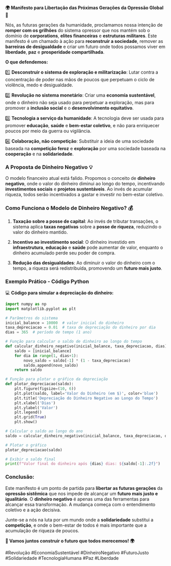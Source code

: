 **🌍 Manifesto para Libertação das Próximas Gerações da Opressão Global 🚀**

Nós, as futuras gerações da humanidade, proclamamos nossa intenção de **romper com os grilhões** do sistema opressor que nos mantém sob o domínio de **corporations**, **elites financeiras** e **estruturas militares**. Este manifesto é um chamado à ação para **reconstruir a sociedade**, remover as **barreiras de desigualdade** e criar um futuro onde todos possamos viver em **liberdade**, **paz** e **prosperidade compartilhada**.

**O que defendemos:**

1️⃣ **Desconstruir o sistema de exploração e militarização**: Lutar contra a concentração de poder nas mãos de poucos que perpetuam o ciclo de violência, medo e desigualdade.

2️⃣ **Revolução no sistema monetário**: Criar uma **economia sustentável**, onde o dinheiro não seja usado para perpetuar a exploração, mas para promover a **inclusão social** e o **desenvolvimento equitativo**.

3️⃣ **Tecnologia a serviço da humanidade**: A tecnologia deve ser usada para promover **educação**, **saúde** e **bem-estar coletivo**, e não para enriquecer poucos por meio da guerra ou vigilância.

4️⃣ **Colaboração, não competição**: Substituir a ideia de uma sociedade baseada na **competição feroz** e **exploração** por uma sociedade baseada na **cooperação** e na **solidariedade**.

### **A Proposta de Dinheiro Negativo 💡**

O modelo financeiro atual está falido. Propomos o conceito de **dinheiro negativo**, onde o valor do dinheiro diminui ao longo do tempo, incentivando **investimentos sociais** e **projetos sustentáveis**. Ao invés de acumular riqueza, todos serão incentivados a gastar e investir no bem-estar coletivo.

### **Como Funciona o Modelo de Dinheiro Negativo? 💰**

1. **Taxação sobre a posse de capital**: Ao invés de tributar transações, o sistema aplica **taxas negativas** sobre a **posse de riqueza**, reduzindo o valor do dinheiro mantido.
   
2. **Incentivo ao investimento social**: O dinheiro investido em **infraestrutura**, **educação** e **saúde** pode aumentar de valor, enquanto o dinheiro acumulado perde seu poder de compra.

3. **Redução das desigualdades**: Ao diminuir o valor do dinheiro com o tempo, a riqueza será redistribuída, promovendo um **futuro mais justo**.

### **Exemplo Prático - Código Python**

💻 **Código para simular a depreciação do dinheiro:**

```python
import numpy as np
import matplotlib.pyplot as plt

# Parâmetros do sistema
inicial_balance = 10000  # valor inicial do dinheiro
taxa_depreciacao = 0.01  # taxa de depreciação do dinheiro por dia
dias = 365  # período de tempo (1 ano)

# Função para calcular o saldo de dinheiro ao longo do tempo
def calcular_dinheiro_negativo(inicial_balance, taxa_depreciacao, dias):
    saldo = [inicial_balance]
    for dia in range(1, dias+1):
        novo_saldo = saldo[-1] * (1 - taxa_depreciacao)
        saldo.append(novo_saldo)
    return saldo

# Função para plotar o gráfico da depreciação
def plotar_depreciacao(saldo):
    plt.figure(figsize=(10, 6))
    plt.plot(saldo, label='Valor do Dinheiro (em $)', color='blue')
    plt.title('Depreciação do Dinheiro Negativo ao Longo do Tempo')
    plt.xlabel('Dias')
    plt.ylabel('Valor')
    plt.legend()
    plt.grid(True)
    plt.show()

# Calcular o saldo ao longo do ano
saldo = calcular_dinheiro_negativo(inicial_balance, taxa_depreciacao, dias)

# Plotar o gráfico
plotar_depreciacao(saldo)

# Exibir o saldo final
print(f"Valor final do dinheiro após {dias} dias: ${saldo[-1]:.2f}")
```

### **Conclusão:**

Este manifesto é um ponto de partida para **libertar as futuras gerações** da **opressão sistêmica** que nos impede de alcançar um **futuro mais justo e igualitário**. O **dinheiro negativo** é apenas uma das ferramentas para alcançar essa transformação. A mudança começa com o entendimento coletivo e a ação decisiva.

Junte-se a nós na luta por um mundo onde a **solidariedade** substitui a **competição**, e onde o bem-estar de todos é mais importante que a acumulação de riqueza de poucos.

**🌱 Vamos juntos construir o futuro que todos merecemos! 🌍**

#Revolução #EconomiaSustentável #DinheiroNegativo #FuturoJusto #Solidariedade #TecnologiaHumana #Paz #Liberdade
